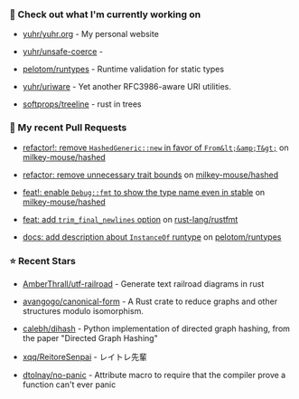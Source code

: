 ### 👷 Check out what I'm currently working on



- [yuhr/yuhr.org](https://github.com/yuhr/yuhr.org) - My personal website

- [yuhr/unsafe-coerce](https://github.com/yuhr/unsafe-coerce) - 

- [pelotom/runtypes](https://github.com/pelotom/runtypes) - Runtime validation for static types

- [yuhr/uriware](https://github.com/yuhr/uriware) - Yet another RFC3986-aware URI utilities.

- [softprops/treeline](https://github.com/softprops/treeline) - rust in trees

### 🔨 My recent Pull Requests



- [refactor!: remove `HashedGeneric::new` in favor of `From&lt;&amp;T&gt;`](https://github.com/milkey-mouse/hashed/pull/5) on [milkey-mouse/hashed](https://github.com/milkey-mouse/hashed)

- [refactor: remove unnecessary trait bounds](https://github.com/milkey-mouse/hashed/pull/4) on [milkey-mouse/hashed](https://github.com/milkey-mouse/hashed)

- [feat!: enable `Debug::fmt` to show the type name even in stable](https://github.com/milkey-mouse/hashed/pull/3) on [milkey-mouse/hashed](https://github.com/milkey-mouse/hashed)

- [feat: add `trim_final_newlines` option](https://github.com/rust-lang/rustfmt/pull/5653) on [rust-lang/rustfmt](https://github.com/rust-lang/rustfmt)

- [docs: add description about `InstanceOf` runtype](https://github.com/pelotom/runtypes/pull/313) on [pelotom/runtypes](https://github.com/pelotom/runtypes)

### ⭐ Recent Stars



- [AmberThrall/utf-railroad](https://github.com/AmberThrall/utf-railroad) - Generate text railroad diagrams in rust

- [avangogo/canonical-form](https://github.com/avangogo/canonical-form) - A Rust crate to reduce graphs and other structures modulo isomorphism.

- [calebh/dihash](https://github.com/calebh/dihash) - Python implementation of directed graph hashing, from the paper &#34;Directed Graph Hashing&#34;

- [xqq/ReitoreSenpai](https://github.com/xqq/ReitoreSenpai) - レイトレ先輩

- [dtolnay/no-panic](https://github.com/dtolnay/no-panic) - Attribute macro to require that the compiler prove a function can&#39;t ever panic